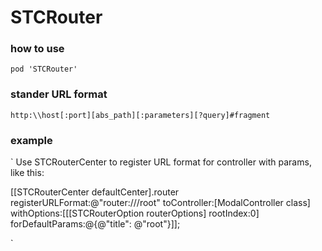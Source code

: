 # STCRouter

### how to use
`
pod 'STCRouter'
`

### stander URL format
`
http:\\host[:port][abs_path][:parameters][?query]#fragment
`

### example 
`
Use STCRouterCenter to register URL format for controller with params, like this:

 [[STCRouterCenter defaultCenter].router  registerURLFormat:@"router:///root" toController:[ModalController class] withOptions:[[[STCRouterOption routerOptions] rootIndex:0] forDefaultParams:@{@"title": @"root"}]];
 
`
